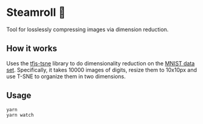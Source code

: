 # Steamroll &#x1F539;

Tool for losslessly compressing images via dimension reduction.

## How it works 

Uses the <a href="https://github.com/tensorflow/tfjs-tsne">tfjs-tsne</a> library to do dimensionality reduction on the <a href="https://en.wikipedia.org/wiki/MNIST_database">MNIST data set</a>. Specifically, it takes 10000 images of digits, resize them to 10x10px and use T-SNE to organize them in two dimensions.

## Usage

```sh
yarn
yarn watch
```
